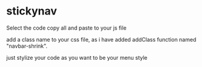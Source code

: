 # stickynav

Select the code
copy all and paste to your js file

add a class name to your css file, as i have added addClass function named "navbar-shrink".

just stylize your code as you want to be your menu style

